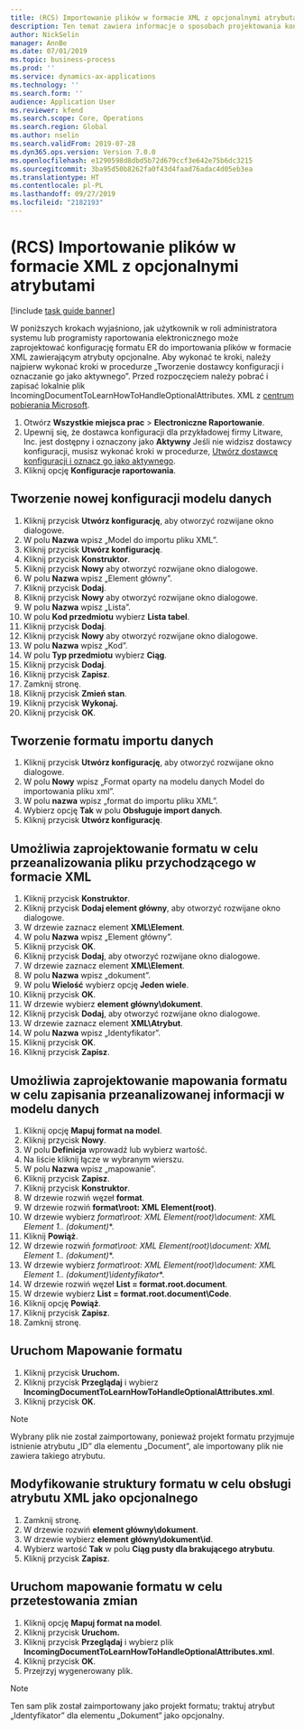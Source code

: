 ```yaml
---
title: (RCS) Importowanie plików w formacie XML z opcjonalnymi atrybutami
description: Ten temat zawiera informacje o sposobach projektowania konfiguracji formatu ER w celu importowania plików w formacie XML zawierających atrybuty opcjonalne.
author: NickSelin
manager: AnnBe
ms.date: 07/01/2019
ms.topic: business-process
ms.prod: ''
ms.service: dynamics-ax-applications
ms.technology: ''
ms.search.form: ''
audience: Application User
ms.reviewer: kfend
ms.search.scope: Core, Operations
ms.search.region: Global
ms.author: nselin
ms.search.validFrom: 2019-07-28
ms.dyn365.ops.version: Version 7.0.0
ms.openlocfilehash: e1290598d8dbd5b72d679ccf3e642e75b6dc3215
ms.sourcegitcommit: 3ba95d50b8262fa0f43d4faad76adac4d05eb3ea
ms.translationtype: HT
ms.contentlocale: pl-PL
ms.lasthandoff: 09/27/2019
ms.locfileid: "2182193"
---
```

# <a name="rcs-import-files-in-xml-format-with-optional-attributes"></a>(RCS) Importowanie plików w formacie XML z opcjonalnymi atrybutami

[!include [task guide banner](../../includes/task-guide-banner.md)]

W poniższych krokach wyjaśniono, jak użytkownik w roli administratora systemu lub programisty raportowania elektronicznego może zaprojektować konfigurację formatu ER do importowania plików w formacie XML zawierającym atrybuty opcjonalne. Aby wykonać te kroki, należy najpierw wykonać kroki w procedurze „Tworzenie dostawcy konfiguracji i oznaczanie go jako aktywnego”. Przed rozpoczęciem należy pobrać i zapisać lokalnie plik IncomingDocumentToLearnHowToHandleOptionalAttributes. XML z [centrum pobierania Microsoft](https://go.microsoft.com/fwlink/?linkid=874684).

1.  Otwórz **Wszystkie miejsca prac** > **Electroniczne Raportowanie**.
2.  Upewnij się, że dostawca konfiguracji dla przykładowej firmy Litware, Inc. jest dostępny i oznaczony jako **Aktywny** Jeśli nie widzisz dostawcy konfiguracji, musisz wykonać kroki w procedurze, [Utwórz dostawcę konfiguracji i oznacz go jako aktywnego](er-configuration-provider-mark-it-active-2016-11.md).
3.  Kliknij opcję **Konfiguracje raportowania**.

## <a name="create-a-new-data-model-configuration"></a>Tworzenie nowej konfiguracji modelu danych
1.  Kliknij przycisk **Utwórz konfigurację**, aby otworzyć rozwijane okno dialogowe.
2.  W polu **Nazwa** wpisz „Model do importu pliku XML”.
3.  Kliknij przycisk **Utwórz konfigurację**.
4.  Kliknij przycisk **Konstruktor**.
5.  Kliknij przycisk **Nowy** aby otworzyć rozwijane okno dialogowe.
6.  W polu **Nazwa** wpisz „Element główny”.
7.  Kliknij przycisk **Dodaj**.
8.  Kliknij przycisk **Nowy** aby otworzyć rozwijane okno dialogowe.
9.  W polu **Nazwa** wpisz „Lista”.
10. W polu **Kod przedmiotu** wybierz **Lista tabel**.
11. Kliknij przycisk **Dodaj**.
12. Kliknij przycisk **Nowy** aby otworzyć rozwijane okno dialogowe.
13. W polu **Nazwa** wpisz „Kod”.
14. W polu **Typ przedmiotu** wybierz **Ciąg**.
15. Kliknij przycisk **Dodaj**.
16. Kliknij przycisk **Zapisz**.
17. Zamknij stronę.
18. Kliknij przycisk **Zmień stan**.
19. Kliknij przycisk **Wykonaj.**
20. Kliknij przycisk **OK**.

## <a name="create-a-format-for-data-import"></a>Tworzenie formatu importu danych
1.  Kliknij przycisk **Utwórz konfigurację**, aby otworzyć rozwijane okno dialogowe.
2.  W polu **Nowy** wpisz „Format oparty na modelu danych Model do importowania pliku xml”.
3.  W polu **nazwa** wpisz „format do importu pliku XML”.
4.  Wybierz opcję **Tak** w polu **Obsługuje import danych**.
5.  Kliknij przycisk **Utwórz konfigurację**.

## <a name="design-a-format-to-parse-incoming-file-in-xml-format"></a>Umożliwia zaprojektowanie formatu w celu przeanalizowania pliku przychodzącego w formacie XML
1.  Kliknij przycisk **Konstruktor**.
2.  Kliknij przycisk **Dodaj element główny**, aby otworzyć rozwijane okno dialogowe.
3.  W drzewie zaznacz element **XML\Element**.
4.  W polu **Nazwa** wpisz „Element główny”.
5.  Kliknij przycisk **OK**.
6.  Kliknij przycisk **Dodaj**, aby otworzyć rozwijane okno dialogowe.
7.  W drzewie zaznacz element **XML\Element**.
8.  W polu **Nazwa** wpisz „dokument”.
9.  W polu **Wielość** wybierz opcję **Jeden wiele**.
10. Kliknij przycisk **OK**.
11. W drzewie wybierz **element główny\dokument**.
12. Kliknij przycisk **Dodaj**, aby otworzyć rozwijane okno dialogowe.
13. W drzewie zaznacz element **XML\Atrybut**.
14. W polu **Nazwa** wpisz „Identyfikator”.
15. Kliknij przycisk **OK**.
16. Kliknij przycisk **Zapisz**.

## <a name="design-a-format-mapping-to-save-parsed-information-to-data-model"></a>Umożliwia zaprojektowanie mapowania formatu w celu zapisania przeanalizowanej informacji w modelu danych
1. Kliknij opcję **Mapuj format na model**.
2. Kliknij przycisk **Nowy**.
3. W polu **Definicja** wprowadź lub wybierz wartość.
4. Na liście kliknij łącze w wybranym wierszu.
5. W polu **Nazwa** wpisz „mapowanie”.
6. Kliknij przycisk **Zapisz**.
7. Kliknij przycisk **Konstruktor**.
8. W drzewie rozwiń węzeł **format**.
9. W drzewie rozwiń **format\root: XML Element(root)**.
10. W drzewie wybierz **format\root: XML Element(root)\document: XML Element 1..* (dokument)**.
11. Kliknij **Powiąż**.
12. W drzewie rozwiń **format\root: XML Element(root)\document: XML Element 1..* (dokument)**.
13. W drzewie wybierz **format\root: XML Element(root)\document: XML Element 1..* (dokument)\identyfikator**.
14. W drzewie rozwiń węzeł **List = format.root.document**.
15. W drzewie wybierz **List = format.root.document\Code**.
16. Kliknij opcję **Powiąż**.
17. Kliknij przycisk **Zapisz**.
18. Zamknij stronę.
 
## <a name="run-format-mapping"></a>Uruchom Mapowanie formatu
1. Kliknij przycisk **Uruchom.**
2. Kliknij przycisk **Przeglądaj** i wybierz **IncomingDocumentToLearnHowToHandleOptionalAttributes.xml**.
3. Kliknij przycisk **OK**.

> [!NOTE]
> Wybrany plik nie został zaimportowany, ponieważ projekt formatu przyjmuje istnienie atrybutu „ID” dla elementu „Document”, ale importowany plik nie zawiera takiego atrybutu.

## <a name="modify-format-structure-to-handle-xml-attribute-as-optional"></a>Modyfikowanie struktury formatu w celu obsługi atrybutu XML jako opcjonalnego
1. Zamknij stronę.
2. W drzewie rozwiń **element główny\dokument**.
3. W drzewie wybierz **element główny\dokument\id**.
4. Wybierz wartość **Tak** w polu **Ciąg pusty dla brakującego atrybutu**.
5. Kliknij przycisk **Zapisz**.
 
## <a name="run-format-mapping-to-test-changes"></a>Uruchom mapowanie formatu w celu przetestowania zmian
1. Kliknij opcję **Mapuj format na model**.
2. Kliknij przycisk **Uruchom.**
3. Kliknij przycisk **Przeglądaj** i wybierz plik **IncomingDocumentToLearnHowToHandleOptionalAttributes.xml**.
4. Kliknij przycisk **OK**.
5. Przejrzyj wygenerowany plik. 

> [!NOTE]
> Ten sam plik został zaimportowany jako projekt formatu; traktuj atrybut „Identyfikator” dla elementu „Dokument” jako opcjonalny.
